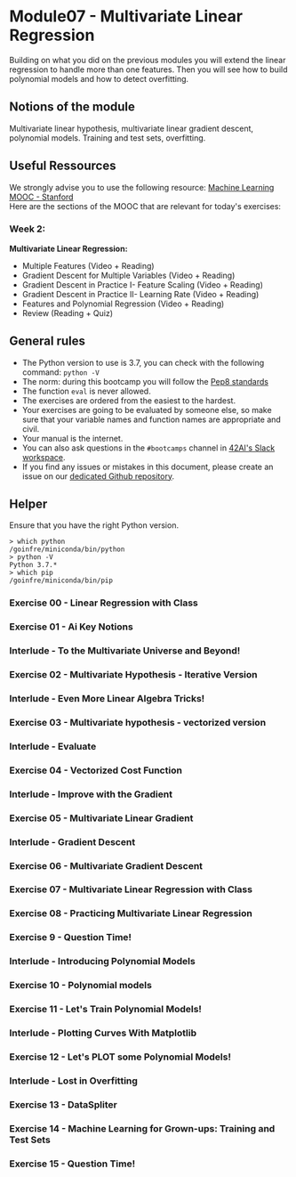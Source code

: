 # Module07 - Multivariate Linear Regression

Building on what you did on the previous modules you will extend the linear regression to handle more than one features. 
Then you will see how to build polynomial models and how to detect overfitting.

## Notions of the module
Multivariate linear hypothesis, multivariate linear gradient descent, polynomial models. 
Training and test sets, overfitting.

## Useful Ressources  
  
We strongly advise you to use the following resource:
[Machine Learning MOOC - Stanford](https://www.coursera.org/learn/machine-learning/home/week/2)  
Here are the sections of the MOOC that are relevant for today's exercises: 

### Week 2: 

**Multivariate Linear Regression:**
* Multiple Features (Video + Reading)
* Gradient Descent for Multiple Variables (Video + Reading)
* Gradient Descent in Practice I- Feature Scaling (Video + Reading)
* Gradient Descent in Practice II- Learning Rate (Video + Reading)
* Features and Polynomial Regression (Video + Reading)
* Review (Reading + Quiz)

## General rules

* The Python version to use is 3.7, you can check with the following command: `python -V`
* The norm: during this bootcamp you will follow the [Pep8 standards](https://www.python.org/dev/peps/pep-0008/)
* The function `eval` is never allowed.
* The exercises are ordered from the easiest to the hardest.
* Your exercises are going to be evaluated by someone else, so make sure that your variable names and function names are appropriate and civil. 
* Your manual is the internet.
* You can also ask questions in the `#bootcamps` channel in [42AI's Slack workspace](https://42-ai.slack.com).
* If you find any issues or mistakes in this document, please create an issue on our [dedicated Github repository](https://github.com/42-AI/bootcamp_machine-learning/issues).

## Helper

Ensure that you have the right Python version.

```
> which python
/goinfre/miniconda/bin/python
> python -V
Python 3.7.*
> which pip
/goinfre/miniconda/bin/pip
```


### Exercise 00 - Linear Regression with Class

### Exercise 01 - Ai Key Notions

### Interlude -  To the Multivariate Universe and Beyond!

### Exercise 02 - Multivariate Hypothesis - Iterative Version

### Interlude - Even More Linear Algebra Tricks!

### Exercise 03 - Multivariate hypothesis - vectorized version

### Interlude - Evaluate

### Exercise 04 - Vectorized Cost Function

### Interlude - Improve with the Gradient

### Exercise 05 - Multivariate Linear Gradient

### Interlude - Gradient Descent

### Exercise 06 - Multivariate Gradient Descent

### Exercise 07 - Multivariate Linear Regression with Class

### Exercise 08 - Practicing Multivariate Linear Regression

### Exercise 9 - Question Time!

### Interlude - Introducing Polynomial Models

### Exercise 10 - Polynomial models

### Exercise 11 - Let's Train Polynomial Models! 

### Interlude - Plotting Curves With Matplotlib

### Exercise 12 - Let's PLOT some Polynomial Models! 

### Interlude - Lost in Overfitting

### Exercise 13 - DataSpliter

### Exercise 14 - Machine Learning for Grown-ups: Training and Test Sets

### Exercise 15 - Question Time!
